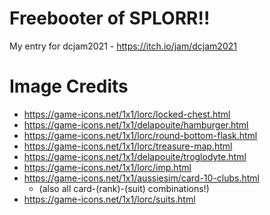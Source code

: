 # Freebooter of SPLORR!!
My entry for dcjam2021 - https://itch.io/jam/dcjam2021

# Image Credits
* https://game-icons.net/1x1/lorc/locked-chest.html
* https://game-icons.net/1x1/delapouite/hamburger.html
* https://game-icons.net/1x1/lorc/round-bottom-flask.html
* https://game-icons.net/1x1/lorc/treasure-map.html
* https://game-icons.net/1x1/delapouite/troglodyte.html
* https://game-icons.net/1x1/lorc/imp.html
* https://game-icons.net/1x1/aussiesim/card-10-clubs.html
  * (also all card-(rank)-(suit) combinations!)
* https://game-icons.net/1x1/lorc/suits.html